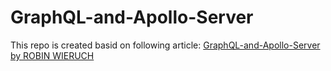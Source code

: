 # GraphQL-and-Apollo-Server

This repo is created basid on following article:
<a href="[url](https://www.robinwieruch.de/graphql-apollo-server-tutorial/#domain-separation)">GraphQL-and-Apollo-Server by ROBIN WIERUCH</a>
